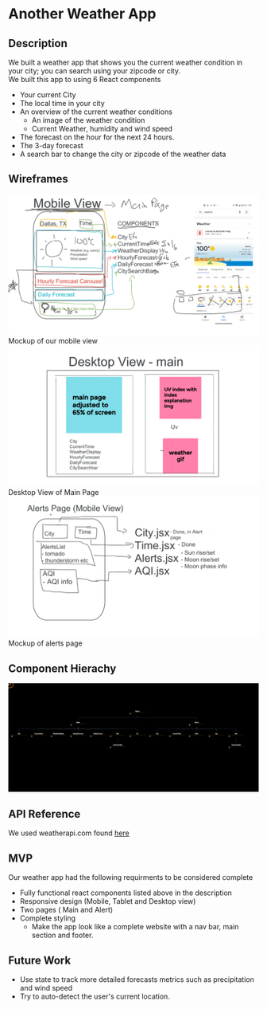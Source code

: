 # Another Weather App

## Description
We built a weather app that shows you the current weather condition in your city; you can search using your zipcode or city.  
We built this app to using 6 React components
- Your current City
- The local time in your city
- An overview of the current weather conditions
  - An image of the weather condition
  - Current Weather, humidity and wind speed
- The forecast on the hour for the next 24 hours.
- The 3-day forecast
- A search bar to change the city or zipcode of the weather data  

## Wireframes 
 ![Mobile View Mockup](/readme-assets/Weather%20App%20Mobile%20View.png)
 Mockup of our mobile view
![Desktop View Mockup](/readme-assets/Weather%20App%20MainDesktop.png)
Desktop View of Main Page
![Alerts Page Mockup](/readme-assets/Weather%20App%20Alerts.png)
Mockup of alerts page


## Component Hierachy
![React Component Heirachy](/readme-assets/React%20Component%20Heirachy.png)

## API Reference
We used weatherapi.com found [here](https://www.weatherapi.com/api-explorer.aspx)
## MVP
Our weather app had the following requirments to be considered complete
- Fully functional react components listed above in the description
- Responsive design (Mobile, Tablet and Desktop view)
- Two pages ( Main and Alert)
- Complete styling
  - Make the app look like a complete website with a nav bar, main section and footer.
## Future Work
- Use state to track more detailed forecasts metrics such as precipitation and wind speed
- Try to auto-detect the user's current location.


